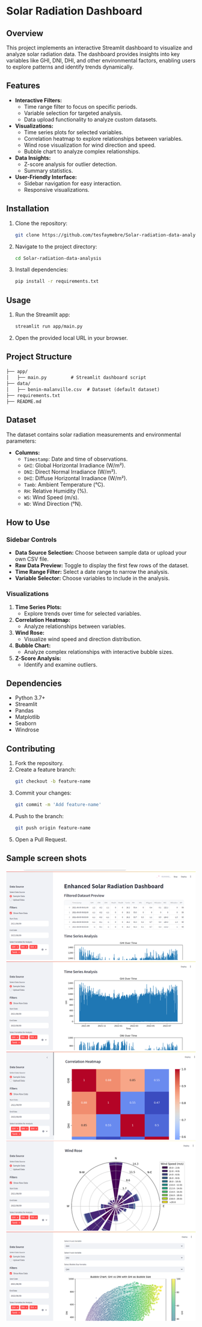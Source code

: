 # Solar Radiation Dashboard

## Overview
This project implements an interactive Streamlit dashboard to visualize and analyze solar radiation data. The dashboard provides insights into key variables like GHI, DNI, DHI, and other environmental factors, enabling users to explore patterns and identify trends dynamically.

## Features
- **Interactive Filters:**
  - Time range filter to focus on specific periods.
  - Variable selection for targeted analysis.
  - Data upload functionality to analyze custom datasets.
- **Visualizations:**
  - Time series plots for selected variables.
  - Correlation heatmap to explore relationships between variables.
  - Wind rose visualization for wind direction and speed.
  - Bubble chart to analyze complex relationships.
- **Data Insights:**
  - Z-score analysis for outlier detection.
  - Summary statistics.
- **User-Friendly Interface:**
  - Sidebar navigation for easy interaction.
  - Responsive visualizations.

## Installation
1. Clone the repository:
   ```bash
   git clone https://github.com/tesfaymebre/Solar-radiation-data-analysis.git
   ```
2. Navigate to the project directory:
   ```bash
   cd Solar-radiation-data-analysis
   ```
3. Install dependencies:
   ```bash
   pip install -r requirements.txt
   ```

## Usage
1. Run the Streamlit app:
   ```bash
   streamlit run app/main.py
   ```
2. Open the provided local URL in your browser.

## Project Structure
```
├── app/
│   ├── main.py         # Streamlit dashboard script
├── data/
│   ├── benin-malanville.csv  # Dataset (default dataset)
├── requirements.txt
├── README.md
```

## Dataset
The dataset contains solar radiation measurements and environmental parameters:
- **Columns:**
  - `Timestamp`: Date and time of observations.
  - `GHI`: Global Horizontal Irradiance (W/m²).
  - `DNI`: Direct Normal Irradiance (W/m²).
  - `DHI`: Diffuse Horizontal Irradiance (W/m²).
  - `Tamb`: Ambient Temperature (°C).
  - `RH`: Relative Humidity (%).
  - `WS`: Wind Speed (m/s).
  - `WD`: Wind Direction (°N).

## How to Use
### Sidebar Controls
- **Data Source Selection:** Choose between sample data or upload your own CSV file.
- **Raw Data Preview:** Toggle to display the first few rows of the dataset.
- **Time Range Filter:** Select a date range to narrow the analysis.
- **Variable Selector:** Choose variables to include in the analysis.

### Visualizations
1. **Time Series Plots:**
   - Explore trends over time for selected variables.
2. **Correlation Heatmap:**
   - Analyze relationships between variables.
3. **Wind Rose:**
   - Visualize wind speed and direction distribution.
4. **Bubble Chart:**
   - Analyze complex relationships with interactive bubble sizes.
5. **Z-Score Analysis:**
   - Identify and examine outliers.

## Dependencies
- Python 3.7+
- Streamlit
- Pandas
- Matplotlib
- Seaborn
- Windrose

## Contributing
1. Fork the repository.
2. Create a feature branch:
   ```bash
   git checkout -b feature-name
   ```
3. Commit your changes:
   ```bash
   git commit -m 'Add feature-name'
   ```
4. Push to the branch:
   ```bash
   git push origin feature-name
   ```
5. Open a Pull Request.


## Sample screen shots

![alt text](sample_image/image.png)
![alt text](sample_image/image-1.png)
![alt text](sample_image/image-2.png)
![alt text](sample_image/image-3.png)
![alt text](sample_image/image-4.png)